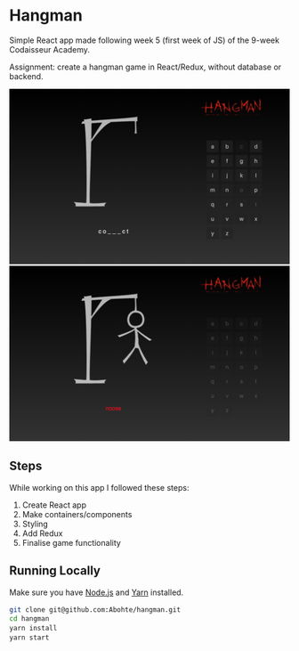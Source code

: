 # Hangman

Simple React app made following week 5 (first week of JS) of the 9-week Codaisseur Academy.

Assignment: create a hangman game in React/Redux, without database or backend.

![Playing](src/images/Playing.png)
![Artist Page](src/images/Lost.png)

## Steps

While working on this app I followed these steps:

1. Create React app
2. Make containers/components
3. Styling
4. Add Redux
5. Finalise game functionality

## Running Locally

Make sure you have [Node.js](https://nodejs.org/en/) and [Yarn](https://yarnpkg.com/lang/en/) installed.

```bash
git clone git@github.com:Abohte/hangman.git
cd hangman
yarn install
yarn start
```
